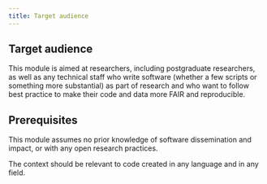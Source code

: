 ```yaml
---
title: Target audience
---
```


## Target audience

This module is aimed at researchers, including postgraduate researchers, as well as any technical staff who write software (whether a few scripts or something more substantial) as part of research and who want to follow best practice to make their code and data more FAIR and reproducible.

## Prerequisites

This module assumes no prior knowledge of software dissemination and impact, or with any open research practices.

The context should be relevant to code created in any language and in any field.
